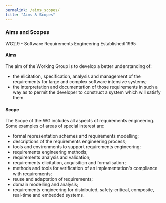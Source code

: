 ```yaml
---
permalink: /aims_scopes/
title: "Aims & Scopes"
---
```


### Aims and Scopes
WG2.9 - Software Requirements Engineering
Established 1995

#### Aims
The aim of the Working Group is to develop a better understanding of:
* the elicitation, specification, analysis and management of the requirements for large and complex software intensive systems;
* the interpretation and documentation of those requirements in such a way as to permit the developer to construct a system which will satisfy them.

#### Scope
The Scope of the WG includes all aspects of requirements engineering. Some examples of areas of special interest are:
* formal representation schemes and requirements modelling;
* descriptions of the requirements engineering process;
* tools and environments to support requirements engineering;
* requirements engineering methods;
* requirements analysis and validation;
* requirements elicitation, acquisition and formalisation;
* methods and tools for verification of an implementation's compliance with requirements;
* reuse and adaptation of requirements;
* domain modelling and analysis;
* requirements engineering for distributed, safety-critical, composite, real-time and embedded systems.